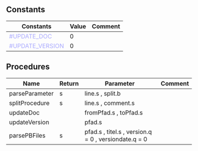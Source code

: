 ## Constants

|Constants|Value|Comment|
| --- | --- | --- |
|<span style="color:#AAAAFF">\#UPDATE\_DOC</span>|0||
|<span style="color:#AAAAFF">\#UPDATE\_VERSION</span>|0||


## Procedures

|Name|Return|Parameter|Comment|
| --- | --- | --- | --- |
|parseParameter|s|line.s , split.b||
|splitProcedure|s|line.s , comment.s||
|updateDoc||fromPfad.s , toPfad.s||
|updateVersion||pfad.s||
|parsePBFiles|s|pfad.s , titel.s , version.q = 0 , versiondate.q = 0||


